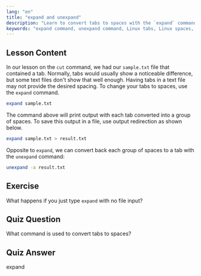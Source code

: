 ```yaml
---
lang: "en"
title: "expand and unexpand"
description: "Learn to convert tabs to spaces with the `expand` command and spaces to tabs with `unexpand`. Improve text file formatting with this Linux tutorial."
keywords: "expand command, unexpand command, Linux tabs, Linux spaces, text formatting, Linux tutorial, beginner Linux, Linux guide"
---
```


## Lesson Content

In our lesson on the `cut` command, we had our `sample.txt` file that contained a tab. Normally, tabs would usually show a noticeable difference, but some text files don't show that well enough. Having tabs in a text file may not provide the desired spacing. To change your tabs to spaces, use the `expand` command.

```bash
expand sample.txt
```

The command above will print output with each tab converted into a group of spaces. To save this output in a file, use output redirection as shown below.

```bash
expand sample.txt > result.txt
```

Opposite to `expand`, we can convert back each group of spaces to a tab with the `unexpand` command:

```bash
unexpand -a result.txt
```

## Exercise

What happens if you just type `expand` with no file input?

## Quiz Question

What command is used to convert tabs to spaces?

## Quiz Answer

expand
